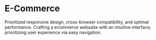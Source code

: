 # E-Commerce
Prioritized responsive design, cross-browser compatibility, and optimal performance. Crafting a ecommerce websaite with an intuitive interface, prioritizing user experience via easy navigation.
